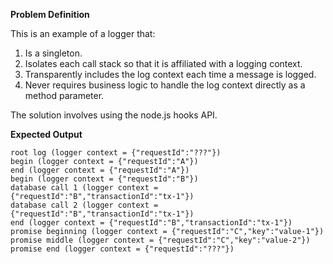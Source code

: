 **Problem Definition**

This is an example of a logger that:

1. Is a singleton.
1. Isolates each call stack so that it is affiliated with a logging context.
1. Transparently includes the log context each time a message is logged.
1. Never requires business logic to handle the log context directly as a method parameter.

The solution involves using the node.js hooks API.

**Expected Output**

```console
root log (logger context = {"requestId":"???"})
begin (logger context = {"requestId":"A"})
end (logger context = {"requestId":"A"})
begin (logger context = {"requestId":"B"})
database call 1 (logger context = {"requestId":"B","transactionId":"tx-1"})
database call 2 (logger context = {"requestId":"B","transactionId":"tx-1"})
end (logger context = {"requestId":"B","transactionId":"tx-1"})
promise beginning (logger context = {"requestId":"C","key":"value-1"})
promise middle (logger context = {"requestId":"C","key":"value-2"})
promise end (logger context = {"requestId":"???"})
```
